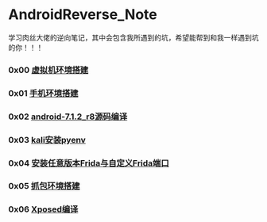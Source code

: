 # AndroidReverse_Note
学习肉丝大佬的逆向笔记，其中会包含我所遇到的坑，希望能帮到和我一样遇到坑的你！！！

### 0x00 [虚拟机环境搭建](./虚拟机环境搭建/虚拟机环境搭建.md)
### 0x01 [手机环境搭建](./手机环境搭建/刷机.md)
### 0x02 [android-7.1.2_r8源码编译](./android-7.1.2_r8源码编译/android-7.1.2_r8源码编译.md)
### 0x03 [kali安装pyenv](./kali安装pyenv/KaliLinux搭建pyenv.md)
### 0x04 [安装任意版本Frida与自定义Frida端口](./安装任意版本Frida与自定义Frida端口/全版本Frida与自定义Frida端口.md)
### 0x05 [抓包环境搭建](./抓包环境搭建/抓包环境搭建.md)
### 0x06 [Xposed编译](./Xposed编译/Xposed编译.md)